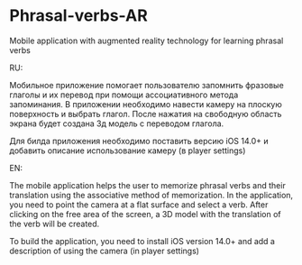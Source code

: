 # Phrasal-verbs-AR
 Mobile application with augmented reality technology for learning phrasal verbs

RU:

Мобильное приложение помогает пользователю запомнить фразовые глаголы и их перевод при помощи ассоциативного метода запоминания. В приложении необходимо навести камеру на плоскую поверхность и выбрать глагол. После нажатия на свободную область экрана будет создана 3д модель с переводом глагола.

Для билда приложения необходимо поставить версию iOS 14.0+ и добавить описание использование камеру (в player settings)

EN:

The mobile application helps the user to memorize phrasal verbs and their translation using the associative method of memorization. In the application, you need to point the camera at a flat surface and select a verb. After clicking on the free area of the screen, a 3D model with the translation of the verb will be created.

To build the application, you need to install iOS version 14.0+ and add a description of using the camera (in player settings)
